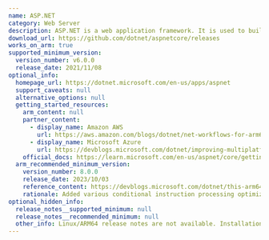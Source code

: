 ```yaml
---
name: ASP.NET
category: Web Server
description: ASP.NET is a web application framework. It is used to build dynamic websites, web applications and web services.
download_url: https://github.com/dotnet/aspnetcore/releases
works_on_arm: true
supported_minimum_version:
  version_number: v6.0.0
  release_date: 2021/11/08
optional_info:
  homepage_url: https://dotnet.microsoft.com/en-us/apps/aspnet
  support_caveats: null
  alternative_options: null
  getting_started_resources:
    arm_content: null
    partner_content:
      - display_name: Amazon AWS
        url: https://aws.amazon.com/blogs/dotnet/net-workflows-for-arm64-with-codecatalyst-part-1/
      - display_name: Microsoft Azure
        url: https://devblogs.microsoft.com/dotnet/improving-multiplatform-container-support/
    official_docs: https://learn.microsoft.com/en-us/aspnet/core/getting-started/?view=aspnetcore-8.0
  arm_recommended_minimum_version:
    version_number: 8.0.0
    release_date: 2023/10/03
    reference_content: https://devblogs.microsoft.com/dotnet/this-arm64-performance-in-dotnet-8/
    rationale: Added various conditional instruction processing optimizations, including conditional comparison, conditional increment, negation, and inversion, vector table lookup APIs, peephole optimizations, and more. Shows performance improvements of up to 50% in select cases.
optional_hidden_info:
  release_notes__supported_minimum: null
  release_notes__recommended_minimum: null
  other_info: Linux/ARM64 release notes are not available. Installation and testing are done via the [tar archive](https://github.com/dotnet/aspnetcore/releases/tag/v6.0.0).
---
```

